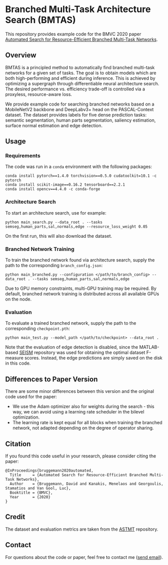 # Branched Multi-Task Architecture Search (BMTAS)

This repository provides example code for the BMVC 2020 paper [Automated Search for Resource-Efficient Branched Multi-Task Networks](https://arxiv.org/abs/2008.10292).

## Overview

BMTAS is a principled method to automatically find branched multi-task networks for a given set of tasks. The goal is to obtain models which are both high-performing and efficient during inference. This is achieved by optimizing a supergraph through differentiable neural architecture search. The desired performance vs. efficiency trade-off is controlled via a proxyless, resource-aware loss.

We provide example code for searching branched networks based on a MobileNetV2 backbone and DeepLabv3+ head on the PASCAL-Context dataset. The dataset provides labels for five dense prediction tasks: semantic segmentation, human parts segmentation, saliency estimation, surface normal estimation and edge detection.

## Usage

### Requirements

The code was run in a `conda` environment with the following packages:

    conda install pytorch==1.4.0 torchvision==0.5.0 cudatoolkit=10.1 -c pytorch
    conda install scikit-image==0.16.2 tensorboard==2.2.1
    conda install opencv==4.4.0 -c conda-forge

### Architecture Search

To start an architecture search, use for example:

    python main_search.py --data_root . --tasks semseg,human_parts,sal,normals,edge --resource_loss_weight 0.05

On the first run, this will also download the dataset.

### Branched Network Training

To train the branched network found via architecture search, supply the path to the corresponding `branch_config.json`:

    python main_branched.py --configuration </path/to/branch_config> --data_root . --tasks semseg,human_parts,sal,normals,edge

Due to GPU memory constraints, multi-GPU training may be required. By default, branched network training is distributed across all available GPUs on the node.

### Evaluation

To evaluate a trained branched network, supply the path to the corresponding `checkpoint.pth`:

    python main_test.py --model_path </path/to/checkpoint> --data_root .

Note that the evaluation of edge detection is disabled, since the MATLAB-based [SEISM](https://github.com/jponttuset/seism) repository was used for obtaining the optimal dataset F-measure scores. Instead, the edge predictions are simply saved on the disk in this code.

## Differences to Paper Version

There are some minor differences between this version and the original code used for the paper:
- We use the Adam optimizer also for weights during the search - this way, we can avoid using a learning rate scheduler in the bilevel optimization.
- The learning rate is kept equal for all blocks when training the branched network, not adapted depending on the degree of operator sharing.

## Citation

If you found this code useful in your research, please consider citing the paper:
```
@InProceedings{bruggemann2020automated,
  Title     = {Automated Search for Resource-Efficient Branched Multi-Task Networks},
  Author    = {Bruggemann, David and Kanakis, Menelaos and Georgoulis, Stamatios and Van Gool, Luc},
  Booktitle = {BMVC},
  Year      = {2020}
}
```

## Credit

The dataset and evaluation metrics are taken from the [ASTMT](https://github.com/facebookresearch/astmt) repository.

## Contact

For questions about the code or paper, feel free to contact me ([send email](mailto:brdavid@vision.ee.ethz.ch)).
